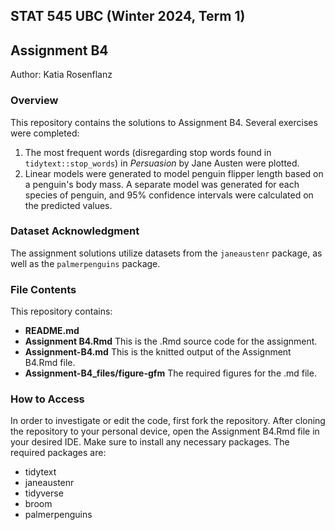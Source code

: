 ## STAT 545 UBC (Winter 2024, Term 1)
## Assignment B4
Author: Katia Rosenflanz 

### Overview
This repository contains the solutions to Assignment B4. 
Several exercises were completed: 
1. The most frequent words (disregarding stop words found in `tidytext::stop_words`) in *Persuasion* by Jane Austen were plotted. 
2. Linear models were generated to model penguin flipper length based on a penguin's body mass. A separate model was generated for each species of penguin, and 95% confidence intervals were calculated on the predicted values.

### Dataset Acknowledgment
The assignment solutions utilize datasets from the `janeaustenr` package, as well as the `palmerpenguins` package. 

### File Contents 
This repository contains:
-   **README.md** 
-   **Assignment B4.Rmd** This is the .Rmd source code for the assignment. 
-   **Assignment-B4.md** This is the knitted output of the Assignment B4.Rmd file.
-   **Assignment-B4_files/figure-gfm** The required figures for the .md file. 

### How to Access
In order to investigate or edit the code, first fork the repository. 
After cloning the repository to your personal device, open the Assignment B4.Rmd file in your desired IDE. Make sure to install any necessary packages. The required packages are: 
-   tidytext
-   janeaustenr
-   tidyverse
-   broom
-   palmerpenguins 
